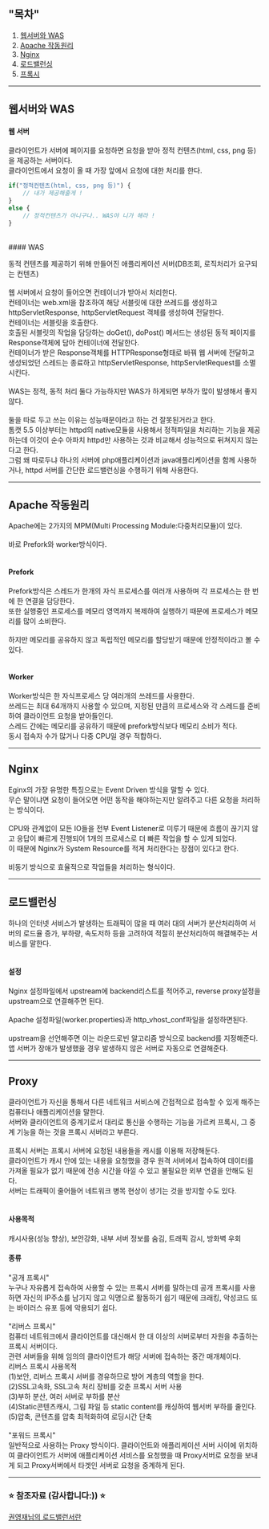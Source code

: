 ## "목차" <br>
1. [웹서버와 WAS](#웹서버와-WAS-)
2. [Apache 작동원리](#apache-작동원리-)
3. [Nginx](#nginx-)
4. [로드밸런싱](#로드밸런싱-)
5. [프록시](#proxy-)

---
## 웹서버와 WAS <br>

#### 웹 서버 <br>

클라이언트가 서버에 페이지를 요청하면 요청을 받아 정적 컨텐츠(html, css, png 등)을 제공하는 서버이다. <br>
클라이언트에서 요청이 올 때 가장 앞에서 요청에 대한 처리를 한다. <br>

```javascript
if("정적컨텐츠(html, css, png 등)") {
    // 내가 제공해줄게 !
}
else {
    // 정적컨텐츠가 아니구나.. WAS야 니가 해라 !
}
```
<br>
#### WAS <br>

동적 컨텐츠를 제공하기 위해 만들어진 애플리케이션 서버(DB조회, 로직처리가 요구되는 컨텐츠) <br>
<br>
웹 서버에서 요청이 들어오면 컨테이너가 받아서 처리한다.<br>
컨테이너는 web.xml을 참조하여 해당 서블릿에 대한 쓰레드를 생성하고 httpServletResponse, httpServletRequest 객체를 생성하여 전달한다. <br>
컨테이너는 서블릿을 호출한다. <br>
호출된 서블릿의 작업을 담당하는 doGet(), doPost() 메서드는 생성된 동적 페이지를 Response객체에 담아 컨테이너에 전달한다. <br>
컨테이너가 받은 Response객체를 HTTPResponse형태로 바꿔 웹 서버에 전달하고 생성되었던 스레드는 종료하고 httpServletResponse, httpServletRequest를 소멸시킨다. <br>
<br>
WAS는 정적, 동적 처리 둘다 가능하지만 WAS가 하게되면 부하가 많이 발생해서 좋지 않다. <br>
<br>
둘을 따로 두고 쓰는 이유는 성능때문이라고 하는 건 잘못된거라고 한다. <br>
톰캣 5.5 이상부터는 httpd의 native모듈을 사용해서 정적파일을 처리하는 기능을 제공하는데 이것이 순수 아파치 httpd만 사용하는 것과 비교해서 성능적으로 뒤쳐지지 않는다고 한다. <br>
그럼 왜 따로두냐 하나의 서버에 php애플리케이션과 java애플리케이션을 함께 사용하거나, httpd 서버를 간단한 로드밸런싱을 수행하기 위해 사용한다. <br>

---
## Apache 작동원리 <br>

Apache에는 2가지의 MPM(Multi Processing Module:다중처리모듈)이 있다. <br>
<br>
바로 Prefork와 worker방식이다.<br>
<br>
#### Prefork <br>

Prefork방식은 스레드가 한개의 자식 프로세스를 여러개 사용하며 각 프로세스는 한 번에 한 연결을 담당한다. <br>
또한 실행중인 프로세스를 메모리 영역까지 복제하여 실행하기 때문에 프로세스가 메모리를 많이 소비한다. <br>
<br>
하지만 메모리를 공유하지 않고 독립적인 메모리를 할당받기 때문에 안정적이라고 볼 수 있다. <br>
<br>

#### Worker <br>

Worker방식은 한 자식프로세스 당 여러개의 쓰레드를 사용한다. <br>
쓰레드는 최대 64개까지 사용할 수 있으며, 지정된 만큼의 프로세스와 각 스레드를 준비하여 클라이언트 요청을 받아들인다. <br>
스레드 간에는 메모리를 공유하기 때문에 prefork방식보다 메모리 소비가 적다. <br>
동시 접속자 수가 많거나 다중 CPU일 경우 적합하다. <br>

---
## Nginx <br>

Eginx의 가장 유명한 특징으로는 Event Driven 방식을 말할 수 있다. <br>
무슨 말이냐면 요청이 들어오면 어떤 동작을 해야하는지만 알려주고 다른 요청을 처리하는 방식이다. <br>
<br>
CPU와 관계없이 모든 IO들을 전부 Event Listener로 미루기 때문에 흐름이 끊기지 않고 응답이 빠르게 진행되어 1개의 프로세스로 더 빠른 작업을 할 수 있게 되었다. <br>
이 때문에 Nginx가 System Resource를 적게 처리한다는 장점이 있다고 한다. <br>
<br>
비동기 방식으로 효율적으로 작업들을 처리하는 형식이다. <br>

---
## 로드밸런싱 <br>

하나의 인터넷 서비스가 발생하는 트래픽이 많을 때 여러 대의 서버가 분산처리하여 서버의 로드율 증가, 부하량, 속도저하 등을 고려하여 적절히 분산처리하여 해결해주는 서비스를 말한다. <br>
<br>
#### 설정 <br>

Nginx 설정파일에서 upstream에 backend리스트를 적어주고, reverse proxy설정을 upstream으로 연결해주면 된다. <br>
<br>
Apache 설정파일(worker.properties)과 http_vhost_conf파일을 설정하면된다. <br>
<br>
upstream을 선언해주면 이는 라운드로빈 알고리즘 방식으로 backend를 지정해준다. <br>
앱 서버가 장애가 발생했을 경우 발생하지 않은 서버로 자동으로 연결해준다. <br>

---
## Proxy <br>

클라이언트가 자신을 통해서 다른 네트워크 서비스에 간접적으로 접속할 수 있게 해주는 컴퓨터나 애플리케이션을 말한다. <br>
서버와 클라이언트의 중계기로서 대리로 통신을 수행하는 기능을 가르켜 프록시, 그 중계 기능을 하는 것을 프록시 서버라고 부른다. <br>
<br>
프록시 서버는 프록시 서버에 요청된 내용들을 캐시를 이용해 저장해둔다. <br>
클라이언트가 캐시 안에 있는 내용을 요청했을 경우 원격 서버에서 접속하여 데이터를 가져올 필요가 없기 때문에 전송 시간을 아낄 수 있고 불필요한 외부 연결을 안해도 된다. <br>
서버는 트래픽이 줄어들어 네트워크 병목 현상이 생기는 것을 방지할 수도 있다. <br>
<br>

#### 사용목적 <br>

캐시사용(성능 향상), 보안강화, 내부 서버 정보를 숨김, 트래픽 감시, 방화벽 우회 <br>

#### 종류 <br>

"공개 프록시" <br>
누구나 자유롭게 접속하여 사용할 수 있는 프록시 서버를 말하는데 공개 프록시를 사용하면 자신의 IP주소를 남기지 않고 익명으로 활동하기 쉽기 때문에 크래킹, 악성코드 또는 바이러스 유포 등에 악용되기 쉽다. <br>
<br>
"리버스 프록시" <br>
컴퓨터 네트워크에서 클라이언트를 대신해서 한 대 이상의 서버로부터 자원을 추출하는 프록시 서버이다. <br>
관련 서버들을 위해 임의의 클라이언트가 해당 서버에 접속하는 중간 매개체이다. <br>
리버스 프록시 사용목적<br>
(1)보안, 리버스 프록시 서버를 경유하므로 방어 계층의 역할을 한다. <br>
(2)SSL고속화, SSL고속 처리 장비를 갖춘 프록시 서버 사용 <br>
(3)부하 분산, 여러 서버로 부하를 분산 <br>
(4)Static콘텐츠캐시, 그림 파일 등 static content를 캐싱하여 웹서버 부하를 줄인다.<br>
(5)압축, 콘텐츠를 압축 최적화하여 로딩시간 단축<br>
<br>
"포워드 프록시" <br>
일반적으로 사용하는 Proxy 방식이다. 클라이언트와 애플리케이션 서버 사이에 위치하여 클라이언트가 서버에 애플리케이션 서비스를 요청했을 때 Proxy서버로 요청을 보내게 되고 Proxy서버에서 타겟인 서버로 요청을 중계하게 된다. <br>

---
### ⭐️ 참조자료 (감사합니다:)) ⭐️ <br>
[권영재님의 로드밸런서란](https://nesoy.github.io/articles/2018-06/Load-Balancer) <br>